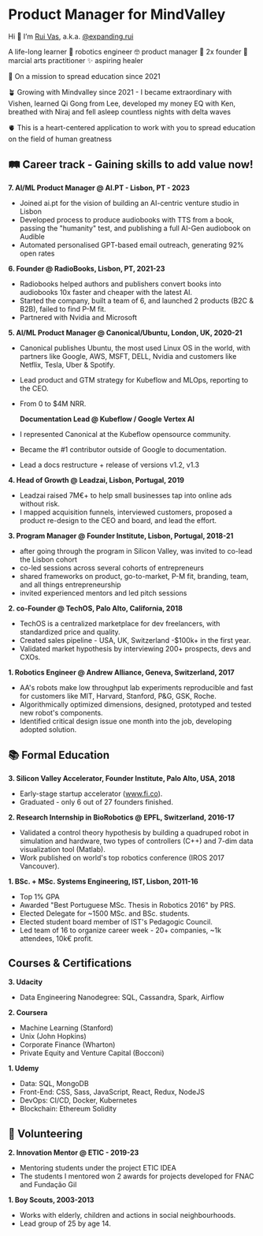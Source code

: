 
# Product Manager for MindValley

Hi 👋 I’m [Rui Vas](https://linkedin.com/in/rui-vas), a.k.a. [@expanding.rui](https://www.instagram.com/expanding.rui/)

A life-long learner 🧠 robotics engineer 🤓 product manager 🚀 2x founder 🥷 marcial arts practitioner ✨ aspiring healer

🎯 On a mission to spread education since 2021

🪴 Growing with Mindvalley since 2021 - I became extraordinary with Vishen, learned Qi Gong from Lee, developed my money EQ with Ken, breathed with Niraj and fell asleep countless nights with delta waves

🫀 This is a heart-centered application to work with you to spread education on the field of human greatness

## 🛤️ Career track - Gaining skills to add value now!

**7. AI/ML Product Manager @ AI.PT - Lisbon, PT - 2023**
- Joined ai.pt for the vision of building an AI-centric venture studio in Lisbon
- Developed process to produce audiobooks with TTS from a book, passing the "humanity" test, and publishing a full AI-Gen audiobook on Audible
- Automated personalised GPT-based email outreach, generating 92% open rates

**6. Founder @ RadioBooks, Lisbon, PT, 2021-23**
- Radiobooks helped authors and publishers convert books into audiobooks 10x faster and cheaper with the latest AI.
- Started the company, built a team of 6, and launched 2 products (B2C & B2B), failed to find P-M fit.
- Partnered with Nvidia and Microsoft

**5. AI/ML Product Manager @ Canonical/Ubuntu, London, UK, 2020-21**
- Canonical publishes Ubuntu, the most used Linux
OS in the world, with partners like Google, AWS, MSFT,
DELL, Nvidia and customers like Netflix, Tesla, Uber &
Spotify.
- Lead product and GTM strategy for Kubeflow and
MLOps, reporting to the CEO.
- From 0 to $4M NRR.

	**Documentation Lead @ Kubeflow / Google Vertex AI**

- I represented Canonical at the Kubeflow opensource community.
- Became the #1 contributor outside of Google to documentation.
- Lead a docs restructure + release of versions v1.2, v1.3

**4. Head of Growth @ Leadzai, Lisbon, Portugal, 2019**
- Leadzai raised 7M€+ to help small businesses tap into online ads without risk. 
- I mapped acquisition funnels, interviewed customers, proposed a product re-design to the CEO and board, and lead the effort.

**3. Program Manager @ Founder Institute, Lisbon, Portugal, 2018-21**
- after going through the program in Silicon Valley,
was invited to co-lead the Lisbon cohort
- co-led sessions across several cohorts of
entrepreneurs
- shared frameworks on product, go-to-market, P-M
fit, branding, team, and all things entrepreneurship
- invited experienced mentors and led pitch sessions

**2. co-Founder @ TechOS, Palo Alto, California, 2018**
- TechOS is a centralized marketplace for dev
freelancers, with standardized price and quality.
- Created sales pipeline - USA, UK, Switzerland -$100k+
in the first year.
- Validated market hypothesis by interviewing 200+
prospects, devs and CXOs.

**1. Robotics Engineer @ Andrew Alliance, Geneva, Switzerland, 2017**
- AA's robots make low throughput lab experiments
reproducible and fast for customers like MIT, Harvard,
Stanford, P&G, GSK, Roche.
- Algorithmically optimized dimensions, designed,
prototyped and tested new robot's components.
- Identified critical design issue one month into the
job, developing adopted solution.


## 📚 Formal Education

**3. Silicon Valley Accelerator, Founder Institute, Palo Alto, USA, 2018**
- Early-stage startup accelerator (www.fi.co).
- Graduated - only 6 out of 27 founders finished.

**2. Research Internship in BioRobotics @ EPFL, Switzerland, 2016-17**
- Validated a control theory hypothesis by building a
quadruped robot in simulation and hardware, two
types of controllers (C++) and 7-dim data
visualization tool (Matlab).
- Work published on world's top robotics conference
(IROS 2017 Vancouver).

**1. BSc. + MSc. Systems Engineering, IST, Lisbon, 2011-16**
- Top 1% GPA
- Awarded "Best Portuguese MSc. Thesis in Robotics
2016" by PRS.
- Elected Delegate for ~1500 MSc. and BSc. students.
- Elected student board member of IST's Pedagogic
Council.
- Led team of 16 to organize career week - 20+
companies, ~1k attendees, 10k€ profit.


## Courses & Certifications
**3. Udacity**
- Data Engineering Nanodegree: SQL, Cassandra, Spark, Airflow

**2. Coursera**
- Machine Learning (Stanford)
- Unix (John Hopkins)
- Corporate Finance (Wharton)
- Private Equity and Venture Capital (Bocconi)

**1. Udemy**
- Data: SQL, MongoDB
- Front-End: CSS, Sass, JavaScript, React, Redux, NodeJS 
- DevOps: CI/CD, Docker, Kubernetes
- Blockchain: Ethereum Solidity

## 👐 Volunteering

**2. Innovation Mentor @ ETIC - 2019-23**
- Mentoring students under the project ETIC IDEA
- The students I mentored won 2 awards for projects developed for FNAC and Fundação Gil

**1. Boy Scouts, 2003-2013**
- Works with elderly, children and actions in social
neighbourhoods.
- Lead group of 25 by age 14.
